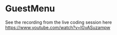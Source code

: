 # GuestMenu

See the recording from the live coding session here https://www.youtube.com/watch?v=IGvASuzampw
